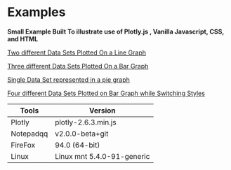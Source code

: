 # Examples

**Small Example Built To illustrate use of Plotly.js , Vanilla Javascript, CSS, and HTML**

[Two different Data Sets Plotted On a Line Graph](https://github.com/AaClay/Examples/blob/main/2dset_line.png)

[Three different Data Sets Plotted On a Bar Graph](https://github.com/AaClay/Examples/blob/main/3Dset_Bar.png)

[Single Data Set represented in a pie graph](https://github.com/AaClay/Examples/blob/main/basic_pie.png)

[Four different Data Sets Plotted on Bar Graph while Switching Styles](https://github.com/AaClay/Examples/blob/main/4dset_chng_style.png)

|Tools|Version|
|---------|---------|
|Plotly|plotly-2.6.3.min.js|
|Notepadqq|v2.0.0-beta+git|
|FireFox|94.0 (64-bit)|
|Linux|Linux mnt 5.4.0-91-generic|
